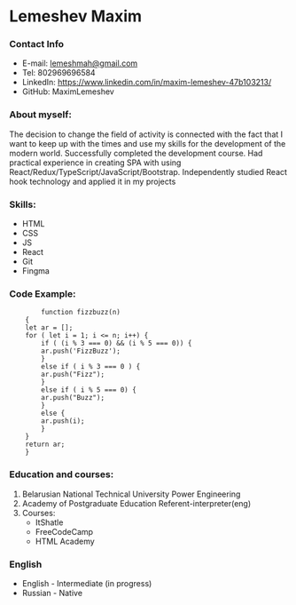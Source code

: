 # Lemeshev Maxim

### Contact Info

- E-mail: lemeshmah@gmail.com
- Tel: 802969696584
- LinkedIn: https://www.linkedin.com/in/maxim-lemeshev-47b103213/
- GitHub: MaximLemeshev

### About myself:

The decision to change the field of activity is connected with the fact that I want to keep up with the times
and use my skills for the development of the modern world. Successfully completed the development
course. Had practical experience in creating SPA with using React/Redux/TypeScript/JavaScript/Bootstrap.
Independently studied React hook technology and applied it in my projects

### Skills:

- HTML
- CSS
- JS
- React
- Git
- Fingma

### Code Example:

```
        function fizzbuzz(n)
    {
    let ar = [];
    for ( let i = 1; i <= n; i++) {
        if ( (i % 3 === 0) && (i % 5 === 0)) {
        ar.push('FizzBuzz');
        }
        else if ( i % 3 === 0 ) {
        ar.push("Fizz");
        }
        else if ( i % 5 === 0) {
        ar.push("Buzz");
        }
        else {
        ar.push(i);
        }
    }
    return ar;
    }
```

### Education and courses:

1. Belarusian National Technical University Power Engineering
2. Academy of Postgraduate Education Referent-interpreter(eng)
3. Courses:
   - ItShatle
   - FreeCodeCamp
   - HTML Academy

### English

- English - Intermediate (in progress)
- Russian - Native
